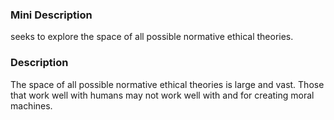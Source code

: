### Mini Description

 seeks to explore the space of all possible normative ethical theories. 

### Description

The space of all possible normative ethical theories is large and vast. Those that work well with humans may not work well with and for creating moral machines.
